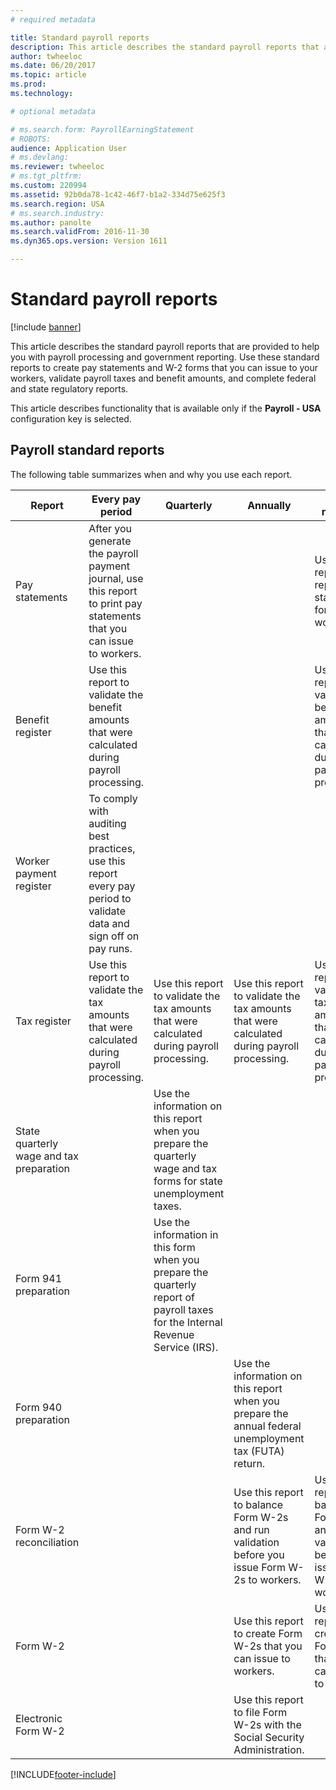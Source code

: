 ```yaml
---
# required metadata

title: Standard payroll reports
description: This article describes the standard payroll reports that are provided to help you with payroll processing and government reporting. 
author: twheeloc
ms.date: 06/20/2017
ms.topic: article
ms.prod: 
ms.technology: 

# optional metadata

# ms.search.form: PayrollEarningStatement
# ROBOTS: 
audience: Application User
# ms.devlang: 
ms.reviewer: twheeloc
# ms.tgt_pltfrm: 
ms.custom: 220994
ms.assetid: 92b0da78-1c42-46f7-b1a2-334d75e625f3
ms.search.region: USA
# ms.search.industry: 
ms.author: panolte
ms.search.validFrom: 2016-11-30
ms.dyn365.ops.version: Version 1611

---
```


# Standard payroll reports

[!include [banner](../../../../../finance/includes/banner.md)]

This article describes the standard payroll reports that are provided to help you with payroll processing and government reporting. Use these standard reports to create pay statements and W-2 forms that you can issue to your workers, validate payroll taxes and benefit amounts, and complete federal and state regulatory reports.

This article describes functionality that is available only if the **Payroll - USA** configuration key is selected.

## Payroll standard reports

The following table summarizes when and why you use each report.

| Report                                   | Every pay period | Quarterly | Annually | As required |
|------------------------------------------|------------------|-----------|----------|-------------|
| Pay statements                           | After you generate the payroll payment journal, use this report to print pay statements that you can issue to workers. | | | Use this report to reprint pay statements for workers. |
| Benefit register                         | Use this report to validate the benefit amounts that were calculated during payroll processing. | | | Use this report to validate the benefit amounts that were calculated during payroll processing. |
| Worker payment register                  | To comply with auditing best practices, use this report every pay period to validate data and sign off on pay runs. | | | |
| Tax register                             | Use this report to validate the tax amounts that were calculated during payroll processing. | Use this report to validate the tax amounts that were calculated during payroll processing. | Use this report to validate the tax amounts that were calculated during payroll processing. | Use this report to validate the tax amounts that were calculated during payroll processing. |
| State quarterly wage and tax preparation | | Use the information on this report when you prepare the quarterly wage and tax forms for state unemployment taxes. | | |
| Form 941 preparation                     | | Use the information in this form when you prepare the quarterly report of payroll taxes for the Internal Revenue Service (IRS). | | |
| Form 940 preparation                     | | | Use the information on this report when you prepare the annual federal unemployment tax (FUTA) return. | |
| Form W-2 reconciliation                  | | | Use this report to balance Form W-2s and run validation before you issue Form W-2s to workers. | Use this report to balance Form W-2s and run validation before you issue Form W-2s to workers. |
| Form W-2                                 | | | Use this report to create Form W-2s that you can issue to workers. | Use this report to create Form W-2s that you can issue to workers. |
| Electronic Form W-2                      | | | Use this report to file Form W-2s with the Social Security Administration. | |


[!INCLUDE[footer-include](../../../../../includes/footer-banner.md)]
